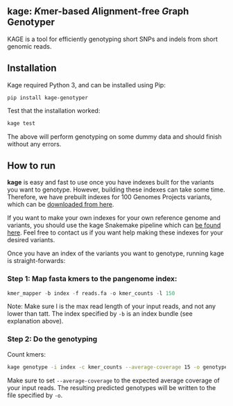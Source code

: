 
## kage: *K*mer-based *A*lignment-free *G*raph G*e*notyper
KAGE is a tool for efficiently genotyping short SNPs and indels from short genomic reads.


## Installation
Kage required Python 3, and can be installed using Pip: 
```
pip install kage-genotyper
```

Test that the installation worked:

```bash
kage test 
```

The above will perform genotyping on some dummy data and should finish without any errors. 


## How to run
**kage** is easy and fast to use once you have indexes built for the variants you want to genotype. However, building these indexes can take some time. Therefore, we have prebuilt indexes for 100 Genomes Projects variants, which can be [downloaded from here](..).

If you want to make your own indexes for your own reference genome and variants, you should use the kage Snakemake pipeline which can [be found here](https://github.com/ivargr/genotyping-benchmarking). Feel free to contact us if you want help making these indexes for your desired variants.

Once you have an index of the variants you want to genotype, running kage is straight-forwards:

### Step 1: Map fasta kmers to the pangenome index:
```python
kmer_mapper -b index -f reads.fa -o kmer_counts -l 150
```

Note: Make sure l is the max read length of your input reads, and not any lower than tatt. The index specified by `-b` is an index bundle (see explanation above).


### Step 2: Do the genotyping
Count kmers:
```bash
kage genotype -i index -c kmer_counts --average-coverage 15 -o genotypes.vcf
```

Make sure to set `--average-coverage` to the expected average coverage of your input reads. The resulting predicted genotypes will be written to the file specified by `-o`.